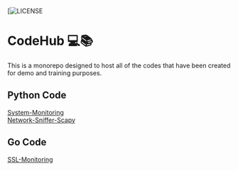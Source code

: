 <!-- @format -->

[![LICENSE](https://github.com/rtiwariops/CodeHub/blob/main/LICENSE)

# CodeHub 💻📚

This is a monorepo designed to host all of the codes that have been created for demo and training purposes.

## Python Code

[System-Monitoring](https://github.com/rtiwariops/CodeHub/tree/main/hostmon-python)  
[Network-Sniffer-Scapy](https://github.com/rtiwariops/CodeHub/tree/main/netsniff-python)

## Go Code

[SSL-Monitoring](https://github.com/rtiwariops/CodeHub/tree/main/sslmon-go)
